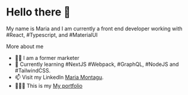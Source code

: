 
# Hello there 👋

My name is Maria and I am currently a front end developer working with #React, #Typescript,  and #MaterialUI 

More about me
- 👩‍🎓 I am a former marketer
- 🌱 Currently learning #NextJS #Webpack, #GraphQL, #NodeJS and #TailwindCSS.
- 📫 Visit my LinkedIn
[Maria Montagu](https://www.linkedin.com/in/mariafmontagu/).
- 👩🏻‍💻 This is my [My portfolio](https://mafemont16.github.io/portfolio/)


<!--
**mafemont16/mafemont16** is a ✨ _special_ ✨ repository because its `README.md` (this file) appears on your GitHub profile.

Here are some ideas to get you started:

- 🔭 I’m currently working on ...
- 🌱 I’m currently learning ...
- 👯 I’m looking to collaborate on ...
- 🤔 I’m looking for help with ...
- 💬 Ask me about ...
- 📫 How to reach me: ...
- 😄 Pronouns: ...
- ⚡ Fun fact: ...
-->
